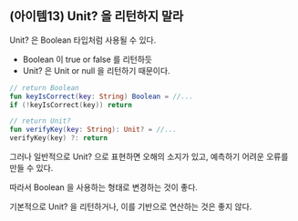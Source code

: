 ## (아이템13) Unit? 을 리턴하지 말라

Unit? 은 Boolean 타입처럼 사용될 수 있다.

- Boolean 이 true or false 를 리턴하듯
- Unit? 은 Unit or null 을 리턴하기 때문이다.

```kotlin
// return Boolean 
fun keyIsCorrect(key: String) Boolean = //...
if (!keyIsCorrect(key)) return

// return Unit?
fun verifyKey(key: String): Unit? = //...
verifyKey(key) ?: return
```

그러나 일반적으로 Unit? 으로 표현하면 오해의 소지가 있고, 예측하기 어려운 오류를 만들 수 있다.

따라서 Boolean 을 사용하는 형태로 변경하는 것이 좋다.

기본적으로 Unit? 을 리턴하거나, 이를 기반으로 연산하는 것은 좋지 않다.

